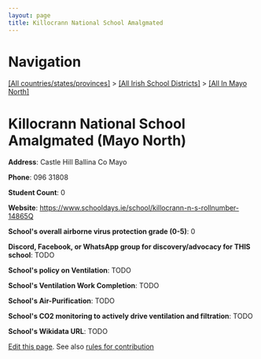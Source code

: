 ```yaml
---
layout: page
title: Killocrann National School Amalgmated
---
```

# Navigation

[[All countries/states/provinces]](../../..) > [[All Irish School Districts]](../..) > [[All In Mayo North]](..)

# Killocrann National School Amalgmated (Mayo North)

**Address**: Castle Hill Ballina Co Mayo

**Phone**: 096 31808

**Student Count**: 0

**Website**: <https://www.schooldays.ie/school/killocrann-n-s-rollnumber-14865Q>

**School's overall airborne virus protection grade (0-5)**: 0

**Discord, Facebook, or WhatsApp group for discovery/advocacy for THIS school**: TODO

**School's policy on Ventilation**: TODO

**School's Ventilation Work Completion**: TODO

**School's Air-Purification**: TODO

**School's CO2 monitoring to actively drive ventilation and filtration**: TODO

**School's Wikidata URL**: TODO


[Edit this page](https://github.com/ventilate-schools/Ireland/edit/main/./Mayo_North/Killocrann_National_School_Amalgmated.md). See also [rules for contribution](../../../contribution-rules/)